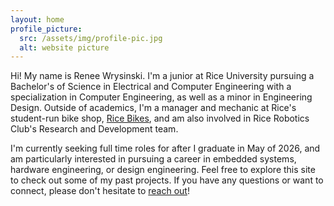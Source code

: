 ```yaml
---
layout: home
profile_picture:
  src: /assets/img/profile-pic.jpg
  alt: website picture
---
```


  Hi! My name is Renee Wrysinski. I'm a junior at Rice University pursuing a Bachelor's of Science in Electrical and Computer Engineering with a specialization in Computer Engineering, as well as a minor in Engineering Design. Outside of academics, I'm a manager and mechanic at Rice's student-run bike shop, [Rice Bikes](https://www.ricebikes.com/), and am also involved in Rice Robotics Club's Research and Development team. 

  I'm currently seeking full time roles for after I graduate in May of 2026, and am particularly interested in pursuing a career in embedded systems, hardware engineering, or design engineering. Feel free to explore this site to check out some of my past projects. If you have any questions or want to connect, please don't hesitate to <a href="mailto:reneewrysinski@gmail.com">reach out</a>!

